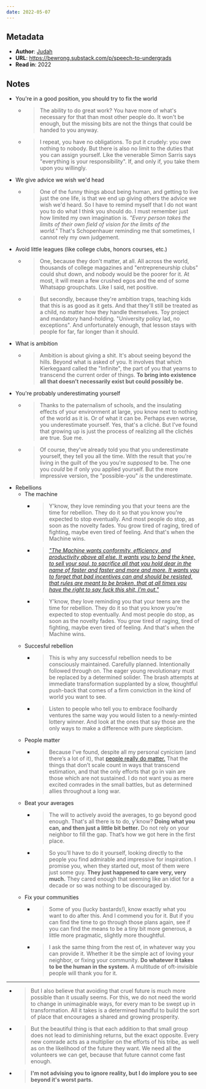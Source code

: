 ```yaml
---
date: 2022-05-07
---
```


## Metadata
- **Author**: [Judah](https://twitter.com/joodaloop)
- **URL**: https://bewrong.substack.com/p/speech-to-undergrads
- **Read in**: 2022

## Notes
- You're in a good position, you should try to fix the world
	- > The ability to do great work? You have more of what's necessary for that than most other people do. It won't be enough, but the missing bits are not the things that could be handed to you anyway.
	- > I repeat, you have no obligations. To put it crudely: you owe nothing to nobody. But there is also no limit to the duties that you can assign yourself. Like the venerable Simon Sarris says "everything is your responsibility". If, and only if, you take them upon you willingly.
- We give advice we wish we'd head
	- > One of the funny things about being human, and getting to live just the one life, is that we end up giving others the advice we wish we'd heard. So I have to remind myself that I do not want you to do what I think you should do. I must remember just how limited my own imagination is. _"Every person takes the limits of their own field of vision for the limits of the world."_ That's Schopenhauer reminding me that sometimes, I cannot rely my own judgement.
- Avoid little leagues (like college clubs, honors courses, etc.)
	- > One, because they don't matter, at all. All across the world, thousands of college magazines and "entrepreneurship clubs" could shut down, and nobody would be the poorer for it. At most, it will mean a few crushed egos and the end of some Whatsapp groupchats. Like I said, net positive.
	- > But secondly, because they're ambition traps, teaching kids that this is as good as it gets. And that they'll still be treated as a child, no matter how they handle themselves. Toy project and mandatory hand-holding. "University policy lad, no exceptions". And unfortunately enough, that lesson stays with people for far, far longer than it should.
- What is ambition
	- > Ambition is about giving a shit. It's about seeing beyond the hills. Beyond what is asked of you. It involves that which Kierkegaard called the "Infinite", the part of you that yearns to transcend the current order of things. **To bring into existence all that doesn’t necessarily exist but could possibly be.**
- You're probably underestimating yourself
	- > Thanks to the paternalism of schools, and the insulating effects of your environment at large, you know next to nothing of the world as it is. Or of what it can be. Perhaps even worse, you underestimate yourself. Yes, that's a cliché. But I've found that growing up is just the process of realizing all the clichés are true. Sue me.
	- > Of course, they’ve already told you that you underestimate yourself, they tell you all the time. With the result that you're living in the guilt of the you you're _supposed_ to be. The one you _could_ be if only you applied yourself. But the more impressive version, the "possible-you" _is_ the underestimate.
- Rebellions
	- The machine
		- > Y'know, they love reminding you that your teens are the time for rebellion. They do it so that you know you're expected to stop eventually. And most people do stop, as soon as the novelty fades. You grow tired of raging, tired of fighting, maybe even tired of feeling. And that's when the Machine wins.
		- > _["The Machine wants conformity, efficiency, and productivity above all else. It wants you to bend the knee, to sell your soul, to sacrifice all that you hold dear in the name of faster and faster and more and more. It wants you to forget that bad incentives can and should be resisted, that rules are meant to be broken, that at all times you have the right to say fuck this shit, I’m out."](https://rogersbacon.substack.com/p/exegesis)_
		- > Y'know, they love reminding you that your teens are the time for rebellion. They do it so that you know you're expected to stop eventually. And most people do stop, as soon as the novelty fades. You grow tired of raging, tired of fighting, maybe even tired of feeling. And that's when the Machine wins.
	- Succesful rebellion
		- > This is why any successful rebellion needs to be consciously maintained. Carefully planned. Intentionally followed through on. The eager young revolutionary must be replaced by a determined solider. The brash attempts at immediate transformation supplanted by a slow, thoughtful push-back that comes of a firm conviction in the kind of world you want to see.
		- > Listen to people who tell you to embrace foolhardy ventures the same way you would listen to a newly-minted lottery winner. And look at the ones that say those are the only ways to make a difference with pure skepticism.
	- People matter
		- > Because I've found, despite all my personal cynicism (and there’s a lot of it), that [people really do matter.](https://danluu.com/people-matter/) That the things that don’t scale count in ways that transcend estimation, and that the only efforts that go in vain are those which are not sustained. I do not want you as mere excited comrades in the small battles, but as determined allies throughout a long war.
	- Beat your averages
		- > The will to actively avoid the averages, to go beyond good enough. That's all there is to do, y'know? **Doing what you can, and then just a little bit better.** Do not rely on your neighbor to fill the gap. That’s how we got here in the first place.
		- > So you’ll have to do it yourself, looking directly to the people you find admirable and impressive for inspiration. I promise you, when they started out, most of them were just some guy. **They just happened to care very, very much.** They cared enough that seeming like an idiot for a decade or so was nothing to be discouraged by.
	- Fix your communities
		-  > Some of you (lucky bastards!), know exactly what you want to do after this. And I commend you for it. But if you can find the time to go through those plans again, see if you can find the means to be a tiny bit more generous, a little more pragmatic, slightly more thoughtful.
		- > I ask the same thing from the rest of, in whatever way you can provide it. Whether it be the simple act of loving your neighbor, or fixing your community. **Do whatever it takes to be the human in the system.** A multitude of oft-invisible people will thank you for it.

---

- > But I also believe that avoiding that cruel future is much more possible than it usually seems. For this, we do not need the world to change in unimaginable ways, for every man to be swept up in transformation. All it takes is a determined handful to build the sort of place that encourages a shared and growing prosperity.
- > But the beautiful thing is that each addition to that small group does not lead to diminishing returns, but the exact opposite. Every new comrade acts as a multiplier on the efforts of his tribe, as well as on the likelihood of the future they want. We need all the volunteers we can get, because that future cannot come fast enough.
- > **I'm not advising you to ignore reality, but I do implore you to see beyond it's worst parts.**